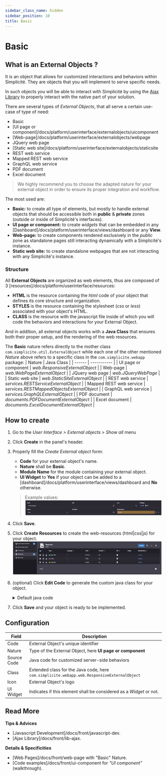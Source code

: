 ```yaml
---
sidebar_class_name: hidden
sidebar_position: 10
title: Basic
---
```


# Basic

## What is an External Objects ?

It is an object that allows for customized interactions and behaviors within Simplicité. They are objects that you will implement to serve specific needs.

In such objects you will be able to interact with Simplicité by using the [Ajax Library](https://platform.simplicite.io/6.2/jsdoc/index.html) to properly interact with the native part of your solution.

There are several types of *External Objects*, that all serve a certain use-case of type of need:  
- Basic
- [UI page or component]/docs/platform/userinterface/externalobjects/uicomponent
- [Web-page]/docs/platform/userinterface/externalobjects/webpage
- JQuery web page
- [Static web site]/docs/platform/userinterface/externalobjects/staticsite
- REST web service
- Mapped REST web service
- GraphQL web service
- PDF document
- Excel document
> We highly recommend you to choose the adapted nature for your external object in order to ensure its proper integration and workflow.

The most used are:
- **Basic:** to create all type of elements, but mostly to handle external objects that should be accessible both in **public** & **private** zones (outside or inside of Simplicité's interfaces).
- **UI page or component:** to create *widgets* that can be embedded in any [Dashboard]/docs/platform/userinterface/views/dashboard or any **View**.
- **Web-page:** to create components rendered exclusively in the *public* zone as standalone pages still interacting dynamically with a Simplicité's instance.
- **Static web site:** to create standalone webpages that are not interacting with any Simplicité's instance.

### Structure

All **External Objects** are organized as web elements, thus are composed of 3 [resources]/docs/platform/userinterface/resources:
- **HTML** is the resource containing the *html* code of your object that defines its core structure and organization.
- **STYLES** is the resource containing the stylesheet (*css* or *less*) associated with your object's HTML.
- **CLASS** is the resource with the javascript file inside of which you will code the behaviors and interactions for your External Object. 

And in addition, all external objects works with a **Java Class** that ensures both their proper setup, and the rendering of the web resources.

The **Basic** nature refers directly to the mother class `com.simplicite.util.ExternalObject` while each one of the other mentioned *Nature* above refers to a specific class in the `com.simplicite.webapp` package:
| Nature | Java Class |
| ------ | ----------- |
| UI page or component | *web.ResponsiveExternalObject* |
| Web-page | *web.WebPageExternalObject* |
| JQuery web page | *web.JQueryWebPage* |
| Static web site | *web.StaticSiteExternalObject* |
| REST web service | *services.RESTServiceExternalObject* |
| Mapped REST web service | *services.RESTMappedObjectsExternalObject* |
| GraphQL web service | *services.GraphQLExternalObject* |
| PDF document | *documents.PDFDocumentExternalObject* |
| Excel document | *documents.ExcelDocumentExternalObject* |

## How to create

1. Go to the *User Interface > External objects > Show all* menu
2. Click **Create** in the panel's header.
3. Properly fill the *Create External object* form:
    - **Code** for your external object's name.
    - **Nature** shall be **Basic**.
    - **Module Name** for the module containing your external object.
    - **UI Widget** to **Yes** if your object can be added to a [dashboard]/docs/platform/userinterface/views/dashboard and **No** otherwise.
    > Example values:  
    > ![](img/basic/basic_extobj_fields.png)
4. Click **Save**.
5. Click **Create Resources** to create the web-resources (html|css|js) for your object.  
![](img/basic/basic_resources.png)

6. (optional) Click **Edit Code** to generate the custom java class for your object.
    <details>  
    <summary>Default java code</summary>

    ```java
    package com.simplicite.extobjects.Training;

    import java.util.*;

    import com.simplicite.util.*;
    import com.simplicite.util.exceptions.*;
    import com.simplicite.util.tools.*;

    /**
     * Basic external object TrnExternalObject
     */
    public class TrnExternalObject extends com.simplicite.util.ExternalObject {
        private static final long serialVersionUID = 1L;

        // Note: instead of this basic external object, a specialized subclass should be used

        /**
         * Display method
         * @param params Request parameters
         */
        @Override
        public Object display(Parameters params) {
            try {
                // Call the render Javascript method implemented in the SCRIPT resource
                // ctn is the "div.extern-content" to fill on UI
                return javascript(getName() + ".render(ctn);");
            }
            catch (Exception e) {
                AppLog.error(null, e, getGrant());
                return e.getMessage();
            }
        }
    }
    ```
    </details>  
  
7. Click **Save** and your object is ready to be implemented.

## Configuration

| Field | Description | 
| ----- | ----------- |
| Code | External Object's unique identifier |
| Nature | Type of the External Object, here **UI page or component** |
| Source Code | Java code for customized server-side behaviors |
| Class | Extended class for the Java code, here `com.simplicite.webapp.web.ResponsiveExternalObject` |
| Icon | External Object's logo |
| UI Widget | Indicates if this element shall be considered as a *Widget* or not. |

## Read More

**Tips & Advices**
- [Javascript Development]/docs/front/javascript-dev.
- [Ajax Library]/docs/front/lib-ajax.

**Details & Specificities**
- [Web Pages]/docs/front/web-page with "Basic" Nature.
- [Code examples]/docs/front/ui-component for *"UI component"* (walkthrough).